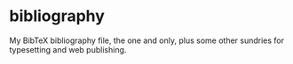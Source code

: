# bibliography
My BibTeX bibliography file, the one and only, plus some other sundries for typesetting and web publishing.
